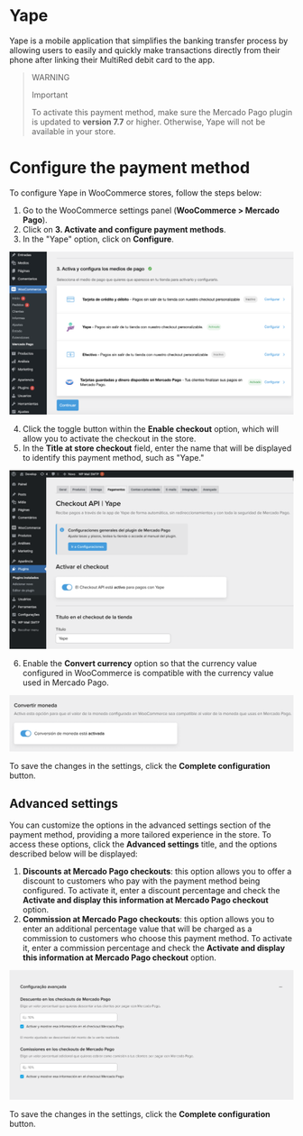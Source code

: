 # Yape

Yape is a mobile application that simplifies the banking transfer process by allowing users to easily and quickly make transactions directly from their phone after linking their MultiRed debit card to the app.

> WARNING
>
> Important
>
> To activate this payment method, make sure the Mercado Pago plugin is updated to **version 7.7** or higher. Otherwise, Yape will not be available in your store.

# Configure the payment method

To configure Yape in WooCommerce stores, follow the steps below:
1. Go to the WooCommerce settings panel (**WooCommerce > Mercado Pago**).
2. Click on **3. Activate and configure payment methods**.
3. In the "Yape" option, click on **Configure**.

![Configure](/images/woocomerce/api-configure-yape-es.png)

4. Click the toggle button within the **Enable checkout** option, which will allow you to activate the checkout in the store.
5. In the **Title at store checkout** field, enter the name that will be displayed to identify this payment method, such as "Yape."

![Activar](/images/woocomerce/api-active-yape-es.png)

6. Enable the **Convert currency** option so that the currency value configured in WooCommerce is compatible with the currency value used in Mercado Pago.

![Currency converter](/images/woocomerce/api-active-convert-es.png)

To save the changes in the settings, click the **Complete configuration** button.

## Advanced settings

You can customize the options in the advanced settings section of the payment method, providing a more tailored experience in the store. To access these options, click the **Advanced settings** title, and the options described below will be displayed:
 1. **Discounts at Mercado Pago checkouts**: this option allows you to offer a discount to customers who pay with the payment method being configured. To activate it, enter a discount percentage and check the **Activate and display this information at Mercado Pago checkout** option.
 2. **Commission at Mercado Pago checkouts**: this option allows you to enter an additional percentage value that will be charged as a commission to customers who choose this payment method. To activate it, enter a commission percentage and check the **Activate and display this information at Mercado Pago checkout** option.

![Advanced settings](/images/woocomerce/api-advanced-settings-yape-es.png)

To save the changes in the settings, click the **Complete configuration** button.